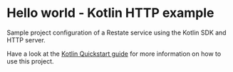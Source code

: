 # Hello world - Kotlin HTTP example

Sample project configuration of a Restate service using the Kotlin SDK and HTTP server. 

Have a look at the [Kotlin Quickstart guide](https://docs.restate.dev/get_started/quickstart?sdk=kotlin) for more information on how to use this project.